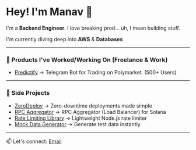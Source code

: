 # Hey! I'm Manav 👋
I'm a **Backend Engineer**. I love breaking prod... uh, I mean building stuff.

I'm currently diving deep into **AWS** & **Databases**

---

### 🏢 Products I've Worked/Working On (Freelance & Work)

- [Predictify](https://t.me/Predictify_bot) → Telegram Bot for Trading on Polymarket. (500+ Users)
<!-- - [SendIN](https://sendin.app) -> Transfer Money from the US to India with no hassle -->

---

### 🚀 Side Projects

- [ZeroDeploy](https://zerodeploy.xyz) → Zero-downtime deployments made simple  
- [RPC Aggregator](https://solrpc.vercel.app/) → RPC Aggregator (Load Balancer) for Solana  
- [Rate Limiting Library](https://www.npmjs.com/package/@radioac7iv/rate-limiter) → Lightweight Node.js rate limiter  
- [Mock Data Generator](https://mock-data-generator-mu.vercel.app/) → Generate test data instantly

---

📫 Let's connect: [Email](mailto:manav18gadhiya@gmail.com)
